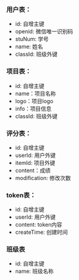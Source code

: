 ### 用户表：
- id: 自增主键
- openid: 微信唯一识别码
- stuNum: 学号
- name: 姓名
- classId: 班级外键

### 项目表：
- id: 自增主键
- name：项目名称
- logo：项目logo
- info：项目信息
- classId: 班级外键

### 评分表：
- id: 自增主键
- userId: 用户外键
- itemId: 项目外键
- content：成绩
- modification: 修改次数

### token表：
- id: 自增主键
- userId: 用户外键
- content: token内容
- createTime: 创建时间

### 班级表
- id: 自增主键
- name: 班级名称